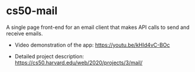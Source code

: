 # cs50-mail
A single page front-end for an email client that makes API calls to send and receive emails.

* Video demonstration of the app: https://youtu.be/kHId4vC-BOc

* Detailed project description: https://cs50.harvard.edu/web/2020/projects/3/mail/
